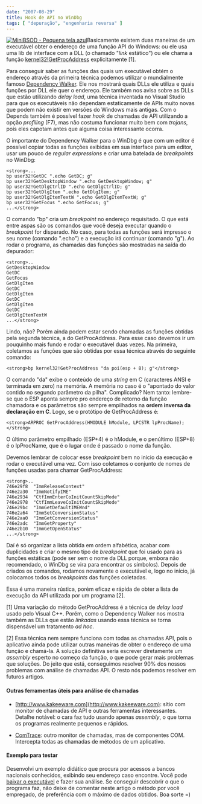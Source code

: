 ```yaml
---
date: "2007-08-29"
title: Hook de API no WinDbg
tags: [ "depuração", "engenharia reversa" ]
---
```


[![MiniBSOD - Pequena tela azul](http://i.imgur.com/NTPiyb4.png)](/images/minibsod.png)Basicamente existem duas maneiras de um executável obter o endereço de uma função API do Windows: ou ele usa uma lib de interface com a DLL (o chamado "_link_ estático") ou ele chama a função [kernel32!GetProcAddress](http://msdn2.microsoft.com/en-us/library/ms683212.aspx) explicitamente [1].

Para conseguir saber as funções das quais um executável obtém o endereço através da primeira técnica podemos utilizar o mundialmente famoso [Dependency Walker](http://www.dependencywalker.com/). Ele nos mostrará quais DLLs ele utiliza e quais funções por DLL ele quer o endereço. Ele também nos avisa sobre as DLLs que estão utilizando _delay load_, uma técnica inventada no Visual Studio para que os executáveis não dependam estaticamente de APIs muito novas que podem não existir em versões do Windows mais antigas. Com o Depends também é possível fazer _hook_ de chamadas de API utilizando a opção _profiling_ (F7), mas não costuma funcionar muito bem com _trojans_, pois eles capotam antes que alguma coisa interessante ocorra.



O importante do Dependency Walker para o WinDbg é que com um editor é possível copiar todas as funções exibidas em sua interface para um editor, usar um pouco de _regular expressions_ e criar uma batelada de _breakpoints_ no WinDbg:

    
    <strong>...
    bp user32!GetDC ".echo GetDC; g"
    bp user32!GetDesktopWindow ".echo GetDesktopWindow; g"
    bp user32!GetDlgCtrlID ".echo GetDlgCtrlID; g"
    bp user32!GetDlgItem ".echo GetDlgItem; g"
    bp user32!GetDlgItemTextW ".echo GetDlgItemTextW; g"
    bp user32!GetFocus ".echo GetFocus; g"
    ...</strong>


O comando "bp" cria um _breakpoint_ no endereço requisitado. O que está entre aspas são os comandos que você deseja executar quando o _breakpoint_ for disparado. No caso, para todas as funções será impresso o seu nome (comando ".echo") e a execução irá continuar (comando "g"). Ao rodar o programa, as chamadas das funções são mostradas na saída do depurador:

    
    <strong>..
    GetDesktopWindow
    GetDC
    GetFocus
    GetDlgItem
    GetDC
    GetDlgItem
    GetDC
    GetDlgItem
    GetDC
    GetDlgItemTextW
    ...</strong>


Lindo, não? Porém ainda podem estar sendo chamadas as funções obtidas pela segunda técnica, a do GetProcAddress. Para esse caso devemos ir um pouquinho mais fundo e rodar o executável duas vezes. Na primeira, coletamos as funções que são obtidas por essa técnica através do seguinte comando:

    
    <strong>bp kernel32!GetProcAddress "da poi(esp + 8); g"</strong>


O comando "da" exibe o conteúdo de uma _string_ em C (caracteres ANSI e terminada em zero) na memória. A memória no caso é o "apontado do valor contido no segundo parâmetro da pilha". Complicado? Nem tanto: lembre-se que o ESP aponta sempre pro endereço de retorno da função chamadora e os parâmetros são sempre empilhados na **ordem inversa da declaração em C**. Logo, se o protótipo de GetProcAddress é:

    
    <strong>ARPROC GetProcAddress(HMODULE hModule, LPCSTR lpProcName);</strong>


O último parâmetro empilhado (ESP+4) é o hModule, e o penúltimo (ESP+8) é o lpProcName, que é o lugar onde é passado o nome da função.

Devemos lembrar de colocar esse _breakpoint_ bem no início da execução e rodar o executável uma vez. Com isso coletamos o conjunto de nomes de funções usadas para chamar GetProcAddress:

    
    <strong>..
    746e29f8  "ImmReleaseContext"
    746e2a30  "ImmNotifyIME"
    746e2934  "CtfImmEnterCoInitCountSkipMode"
    746e2978  "CtfImmLeaveCoInitCountSkipMode"
    746e29bc  "ImmGetDefaultIMEWnd"
    746e2a64  "ImmSetConversionStatus"
    746e2aa0  "ImmGetConversionStatus"
    746e2adc  "ImmGetProperty"
    746e2b10  "ImmGetOpenStatus"
    ...</strong>


Daí é só organizar a lista obtida em ordem alfabética, acabar com duplicidades e criar o mesmo tipo de _breakpoint_ que foi usado para as funções estáticas (pode ser sem o nome da DLL porque, embora não recomendado, o WinDbg se vira para encontrar os símbolos). Depois de criados os comandos, rodamos novamente o executável e, logo no início, já colocamos todos os _breakpoints_ das funções coletadas.

Essa é uma maneira rústica, porém eficaz e rápida de obter a lista de execução da API utilizada por um programa [2].

[1] Uma variação do método GetProcAddress é a técnica de _delay load_ usado pelo Visual C++. Porém, como o Dependency Walker nos mostra também as DLLs que estão _linkadas_ usando essa técnica se torna dispensável um tratamento _ad hoc_.

[2] Essa técnica nem sempre funciona com todas as chamadas API, pois o aplicativo ainda pode utilizar outras maneiras de obter o endereço de uma função e chamá-la. A solução definitiva seria escrever diretamente um _assembly_ esperto no começo da função, o que pode gerar mais problemas que soluções. Do jeito que está, conseguimos resolver 90% dos nossos problemas com análise de chamadas API. O resto nós podemos resolver em futuros artigos.


#### Outras ferramentas úteis para análise de chamadas





	
  * [http://www.kakeeware.com](http://www.kakeeware.com): sítio com monitor de chamadas de API e outras ferramentas interessantes. Detalhe notável: o cara faz tudo usando apenas _assembly_, o que torna os programas realmente pequenos e rápidos.

	
  * [ComTrace](http://www.blunck.se/comtrace/comtrace.html): outro monitor de chamadas, mas de componentes COM. Intercepta todas as chamadas de métodos de um aplicativo.




#### Exemplo para testar


Desenvolvi um exemplo didático que procura por acessos a bancos nacionais conhecidos, exibindo seu endereço caso encontre. Você pode [baixar o executável](/images/trojan-bin.7z) e fazer sua análise. Se conseguir descobrir o que o programa faz, não deixe de comentar neste artigo o método por você empregado, de preferência com o máximo de dados obtidos. Boa sorte =)
